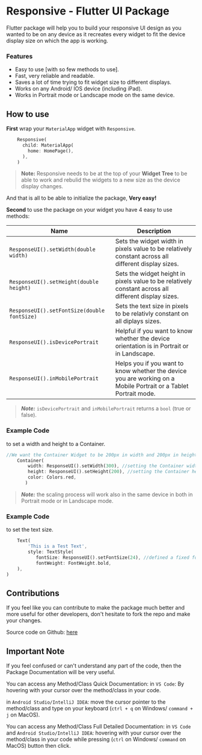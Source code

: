 # Responsive - Flutter UI Package

Flutter package will help you to build  your responsive UI design as you wanted to be on any device as it recreates every widget to fit the device display size on which the app is working.

### Features
- Easy to use [with so few methods to use].
- Fast, very reliable and readable.
- Saves a lot of time trying to fit widget size to different displays.
- Works on any Android/ IOS device (including iPad).
- Works in Portrait mode or Landscape mode on the same device.


## How to use
**First** wrap your `MaterialApp` widget with `Responsive`.

```dart
    Responsive(
      child: MaterialApp(
        home: HomePage(),
      ),
    )
```

> **Note:** Responsive needs to be at the top of your **Widget Tree** to be able to work and rebulid the widgets to a new size as the device display changes.

And that is all to be able to initialize the package, **Very easy!**


**Second** to use the package on your widget you have 4 easy to use methods:

| Name  | Description  |
| ------------ | ------------ |
| `ResponseUI().setWidth(double width)`     |  Sets the widget width in pixels value to be relatively constant across all different display sizes. |
| `ResponseUI().setHeight(double height)`     | Sets the widget height in pixels value to be relatively constant across all different display sizes. |
| `ResponseUI().setFontSize(double fontSize)`     | Sets the text size in pixels to be relativly constant on all diplays sizes. |
| `ResponseUI().isDevicePortrait`     | Helpful if you want to know whether the device orientation is in Portrait or in Landscape.  |
| `ResponseUI().inMobilePortrait`     | Helps you if you want to know whether the device you are working on a Mobile Portrait or a Tablet Portrait mode.  |

> ***Note:*** `isDevicePortrait` and `inMobilePortrait` returns a `bool` (true or false).

### Example Code
to set a width and height to a Container.

```dart
//We want the Container Widget to be 200px in width and 200px in height
    Container(
        width: ResponseUI().setWidth(300), //setting the Container width to be 300px
        height: ResponseUI().setHeight(200), //setting the Container height to be 300px
        color: Colors.red,
       )
```
> ***Note:*** the scaling process will work also in the same device in both
in Portrait mode or in Landscape mode.

### Example Code
to set the text size.

```dart
    Text(
        'This is a Test Text',
        style: TextStyle(
           fontSize: ResponseUI().setFontSize(24), //defined a fixed font size in pixels
           fontWeight: FontWeight.bold,
    ),
)
```
## Contributions

If you feel like you can contribute to make the package much better and more useful for other
developers, don't hesitate to fork the repo and make your changes.

Source code on Github: [here](https://github.com/AhmedAbouelkher/Responsive-for-Flutter "here")


## Important Note

If you feel confused or can't understand any part of the code, then the Package
Documentation will be very useful.

You can access any Method/Class Quick Documentation:
  in `VS Code`: By hovering with your cursor over the method/class in your code.

  in `Android Studio/IntelliJ IDEA`: move the cursor pointer to the method/class and type
  on your keyboard (`ctrl + q` on Windows/ `command + j` on MacOS).

You can access any Method/Class Full Detailed Documentation:
  in `VS Code` and `Android Studio/IntelliJ IDEA`:  hovering with your cursor over the method/class in your code while
  pressing (`ctrl` on Windows/ `command` on MacOS) button then click.